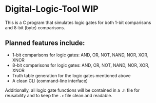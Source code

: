 # Digital-Logic-Tool WIP
This is a C program that simulates logic gates for both 1-bit comparisons and 8-bit (byte) comparisons.

## Planned features include:
- 1-bit comparisons for logic gates: AND, OR, NOT, NAND, NOR, XOR, XNOR 
- 8-bit comparisons for logic gates: AND, OR, NOT, NAND, NOR, XOR, XNOR 
- Truth table generation for the logic gates mentioned above
- A clean CLI (command-line interface)

Additionally, all logic gate functions will be contained in a `.h` file for reusability and to keep the `.c` file clean and readable.
